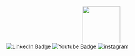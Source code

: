 <div id="header" align="center">
    <img src="https://media.giphy.com/media/v1.Y2lkPTc5MGI3NjExMG0yeXFuYjAwcXdjb3Yxb3hyamlkenJsZ284cHYzN3RlMGZzNWtxbyZlcD12MV9pbnRlcm5hbF9naWZfYnlfaWQmY3Q9Zw/nYkFB5hmOyHlQFaKVF/giphy.gif" width="100"/>
</div>
<div id="badges">
  <a href="https://vk.com/id28142395">
  <img src="https://img.shields.io/badge/VK-blue?style=for-the-badge&logo=VK&logoColor=white" alt="LinkedIn Badge"/>
  </a>
      <a href=https://www.youtube.com/results?search_query=java>
  <img src="https://img.shields.io/badge/YouTube-FD1D1D?style=for-the-badge&logo=youtube&logoColor=white" alt="Youtube Badge"/>
          </a>
          <a href=https://www.instagram.com/semen.jek/>
  <img src="https://img.shields.io/badge/instagram -F56040?style=for-the-badge&logo=instagram&logoColor=white" alt="instagram"/>
              </a>
</div>
